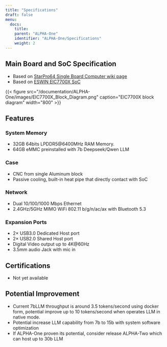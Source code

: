 ```yaml
---
title: "Specifications"
draft: false
menu:
  docs:
    title:
    parent: "ALPHA-One"
    identifier: "ALPHA-One/Specifications"
    weight: 2
---
```


## Main Board and SoC Specification

* Based on [StarPro64 Single Board Computer wiki page](https://wiki.pine64.org/wiki/STARPro64)
* Based on [ESWIN EIC7700X SoC](https://www.eswincomputing.com/en/products/index/36/10.html)

{{< figure src="/documentation/ALPHA-One/images/EIC7700X_Block_Diagram.png" caption="EIC7700X block diagram" width="800" >}}

## Features

### System Memory

* 32GB 64bits LPDDR5@6400MHz RAM Memory.
* 64GB eMMC preinstalled with 7b Deepseek/Qwen LLM

### Case

* CNC from single Aluminum block
* Passive cooling, built-in heat pipe that directly contact with SoC

### Network

* Dual 10/100/1000 Mbps Ethernet 
* 2.4GHz/5GHz MIMO WiFi 802.11 b/g/n/ac/ax with Bluetooth 5.3

### Expansion Ports

* 2&times; USB3.0 Dedicated Host port
* 2&times; USB2.0 Shared Host port
* Digital Video output up to 4K@60Hz
* 3.5mm audio Jack with mic in

## Certifications

* Not yet available

## Potential Improvement

* Current 7bLLM throughput is around 3.5 tokens/second using docker form, potential improve up to 10 tokens/second  when operates LLM in native mode.
* Potential increase LLM capability from 7b to 15b with system software optimization
* If ALPHA-One proven its potential, consider release ALPHA-Two which can host up to 30b LLM
